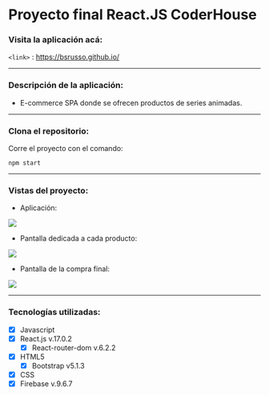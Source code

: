 # Proyecto final React.JS CoderHouse

### Visita la aplicación acá:
`<link>` : <https://bsrusso.github.io/>

-----------

### Descripción de la aplicación:
 - E-commerce SPA donde se ofrecen productos de series animadas.

-----------

### Clona el repositorio:

Corre el proyecto con el comando:

```
npm start
```

-----------
### Vistas del proyecto:

- Aplicación:

![](https://i.imgur.com/9eR3MDP.png)



- Pantalla dedicada a cada producto:

![](https://i.imgur.com/T4Z8SSd.png)



- Pantalla de la compra final:

![](https://i.imgur.com/iXhQljn.png)


----------
### Tecnologías utilizadas:

- [x] Javascript
- [x] React.js v.17.0.2
	- [x] React-router-dom v.6.2.2
- [x] HTML5
	 - [x] Bootstrap v5.1.3
- [x] CSS
- [x] Firebase v.9.6.7
